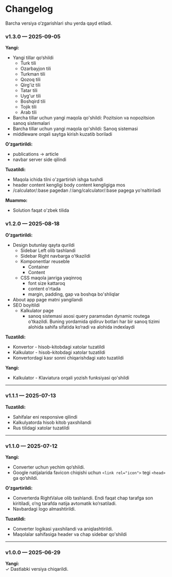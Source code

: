 # Changelog

Barcha versiya o‘zgarishlari shu yerda qayd etiladi.

### v1.3.0 — 2025-09-05

**Yangi:**
-   Yangi tillar qo‘shildi
    -   Turk tili
    -   Ozarbayjon tili
    -   Turkman tili
    -   Qozoq tili
    -   Qirg'iz tili
    -   Tatar tili
    -   Uyg'ur tili
    -   Boshqird tili
    -   Tojik tili
    -   Arab tili
-   Barcha tillar uchun yangi maqola qo'shildi: Pozitsion va nopozitsion sanoq sistemalari
-   Barcha tillar uchun yangi maqola qo'shildi: Sanoq sistemasi
-   middleware orqali saytga kirish kuzatib boriladi

**O‘zgartirildi:**
-   publications -> article
-   navbar server side qilindi

**Tuzatildi:**
-   Maqola ichida tilni o'zgartirish ishga tushdi
-   header content kengligi body content kengligiga mos
-   /calculator/:base pagedan /:lang/calculator/:base pagega yo'naltiriladi

**Muammo:**
-   Solution faqat o'zbek tilida

### v1.2.0 — 2025-08-18

**O‘zgartirildi:**
-   Design butunlay qayta qurildi
    -   Sidebar Left olib tashlandi
    -   Sidebar Right navbarga o'tkazildi
    -   Komponentlar reuseble
        -   Container
        -   Content
    -   CSS maqola janriga yaqinroq
        -   font size kattaroq
        -   content o'rtada
        -   margin, padding, gap va boshqa bo'shliqlar
-   About app page matni yangilandi
-   SEO boyitildi
    -   Kalkulator page
        -   sanoq sistemasi asosi query paramsdan dynamic routega o'tkazildi. Buning yordamida qidiruv botlari har bir sanoq tizimi alohida sahifa sifatida ko‘radi va alohida indexlaydi

**Tuzatildi:**
-   Konvertor - hisob-kitobdagi xatolar tuzatildi
-   Kalkulator - hisob-kitobdagi xatolar tuzatildi
-   Konvertordagi kasr sonni chiqarishdagi xato tuzatildi

**Yangi:**
-   Kalkulator - Klaviatura orqali yozish funksiyasi qo'shildi

---

### v1.1.1 — 2025-07-13

**Tuzatildi:**
-   Sahifalar eni responsive qilindi
-   Kalkulyatorda hisob kitob yaxshilandi
-   Rus tilidagi xatolar tuzatildi

---

### v1.1.0 — 2025-07-12

**Yangi:**
-   Converter uchun yechim qo‘shildi.
-   Google natijalarida favicon chiqishi uchun `<link rel="icon">` tegi `<head>` ga qo‘shildi.

**O‘zgartirildi:**
-   Converterda RightValue olib tashlandi. Endi faqat chap tarafga son kiritiladi, o‘ng tarafda natija avtomatik ko‘rsatiladi.
-   Navbardagi logo almashtirildi.

**Tuzatildi:**
-   Converter logikasi yaxshilandi va aniqlashtirildi.
-   Maqolalar sahifasiga header va chap sidebar qo'shildi

---

### v1.0.0 — 2025-06-29

**Yangi:**  
✓ Dastlabki versiya chiqarildi.

